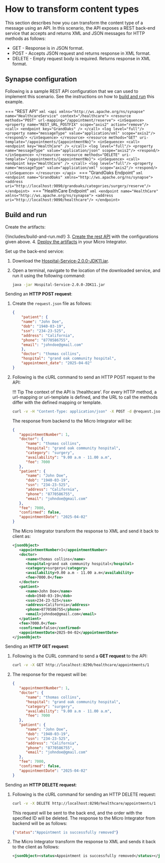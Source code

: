 # How to transform content types
This section describes how you can transform the content type of a message using an API. In this scenario, the API exposes a REST back-end service that accepts and returns XML and JSON messages for HTTP methods as follows:
    
-  GET - Response is in JSON format.
-  POST - Accepts JSON request and returns response in XML format.
-  DELETE - Empty request body is required. Returns response in XML format.
    
## Synapse configuration
    
Following is a sample REST API configuration that we can used to implement this scenario. See the instructions on how to [build and run](#build-and-run) this example.

=== "REST API"
     ```xml
     <api xmlns="http://ws.apache.org/ns/synapse" name="HealthcareService" context="/healthcare">
         <resource methods="POST" url-mapping="/appointment/reserve">
             <inSequence>
                 <property name="REST_URL_POSTFIX" scope="axis2" action="remove"/>
                 <call>
                     <endpoint key="GrandOaks" />
                 </call>
                 <log level="full"/>
                 <property name="messageType" value="application/xml" scope="axis2"/>
                 <respond/>
             </inSequence>
         </resource>
         <resource methods="GET" uri-template="/appointments/{appointmentNo}">
             <inSequence>
                 <call>
                     <endpoint key="HealthCare" />
                 </call>
                 <log level="full"/>
                 <property name="messageType" value="application/json" scope="axis2"/>
                 <respond/>
             </inSequence>
         </resource>
         <resource methods="DELETE" uri-template="/appointments/{appointmentNo}">
             <inSequence>
                 <call>
                     <endpoint key="HealthCare" />
                 </call>
                 <log level="full"/>
                 <property name="messageType" value="application/xml" scope="axis2"/>
                 <respond/>
             </inSequence>
         </resource>
     </api>
     ```
=== "GrandOaks Endpoint"
     ```xml
     <endpoint name="GrandOaks" xmlns="http://ws.apache.org/ns/synapse">
         <address uri="http://localhost:9090/grandoaks/categories/surgery/reserve"/>
     </endpoint>
     ```
=== "HealthCare Endpoint"
     ```xml
     <endpoint name="HealthCare" xmlns="http://ws.apache.org/ns/synapse">
         <address uri="http://localhost:9090/healthcare"/>
     </endpoint>
     ```
    
## Build and run

Create the artifacts:

{!includes/build-and-run.md!}
3. [Create the rest API]({{base_path}}/develop/creating-artifacts/creating-an-api) with the configurations given above.
4. [Deploy the artifacts]({{base_path}}/develop/deploy-artifacts) in your Micro Integrator.

Set up the back-end service:

1. Download the [Hospital-Service-2.0.0-JDK11.jar](https://github.com/wso2-docs/WSO2_EI/blob/master/Back-End-Service/Hospital-Service-JDK11-2.0.0.jar).
2. Open a terminal, navigate to the location of the downloaded service, and run it using the following command:

    ```bash
    java -jar Hospital-Service-2.0.0-JDK11.jar
    ```

Sending an **HTTP POST request**:

1. Create the `request.json` file as follows:
    ```json
    {
        "patient": {
        "name": "John Doe",
        "dob": "1940-03-19",
        "ssn": "234-23-525",
        "address": "California",
        "phone": "8770586755",
        "email": "johndoe@gmail.com"
        },
        "doctor": "thomas collins",
        "hospital": "grand oak community hospital",
        "appointment_date": "2025-04-02"
    }
    ```

2. Following is the cURL command to send an HTTP POST request to the API:

    !!! Tip
        The context of the API is ‘/healthcare’. For every HTTP method, a url-mapping or uri-template is defined, and the URL to call the methods differ with the defined mapping or template.
        
    ```bash
    curl -v -H "Content-Type: application/json" -X POST -d @request.json http://localhost:8290/healthcare/appointment/reserve
    ```

    The response from backend to the Micro Integrator will be:

    ```json
    {
       "appointmentNumber": 1,
       "doctor": {
          "name": "thomas collins",
          "hospital": "grand oak community hospital",
          "category": "surgery",
          "availability": "9.00 a.m - 11.00 a.m",
          "fee": 7000
       },
       "patient": {
          "name": "John Doe",
          "dob": "1940-03-19",
          "ssn": "234-23-525",
          "address": "California",
          "phone": "8770586755",
          "email": "johndoe@gmail.com"
       },
       "fee": 7000,
       "confirmed": false,
       "appointmentDate": "2025-04-02"
    }
    ```

    The Micro Integrator transform the response to XML and send it back to client as:

    ```xml
    <jsonObject>
       <appointmentNumber>1</appointmentNumber>
       <doctor>
          <name>thomas collins</name>
          <hospital>grand oak community hospital</hospital>
          <category>surgery</category>
          <availability>9.00 a.m - 11.00 a.m</availability>
          <fee>7000.0</fee>
       </doctor>
       <patient>
          <name>John Doe</name>
          <dob>1940-03-19</dob>
          <ssn>234-23-525</ssn>
          <address>California</address>
          <phone>8770586755</phone>
          <email>johndoe@gmail.com</email>
       </patient>
       <fee>7000.0</fee>
       <confirmed>false</confirmed>
       <appointmentDate>2025-04-02</appointmentDate>
    </jsonObject>
    ```

Sending an **HTTP GET request**:

1.  Following is the CURL command to send a **GET request** to the API:
    
    ```bash
    curl -v -X GET http://localhost:8290/healthcare/appointments/1
    ```
    
2.  The response for the request will be:
    
    ```json
    {
       "appointmentNumber": 1,
       "doctor": {
          "name": "thomas collins",
          "hospital": "grand oak community hospital",
          "category": "surgery",
          "availability": "9.00 a.m - 11.00 a.m",
          "fee": 7000
       },
       "patient": {
          "name": "John Doe",
          "dob": "1940-03-19",
          "ssn": "234-23-525",
          "address": "California",
          "phone": "8770586755",
          "email": "johndoe@gmail.com"
       },
       "fee": 7000,
       "confirmed": false,
       "appointmentDate": "2025-04-02"
    }
    ```

Sending an **HTTP DELETE request**:

1.  Following is the cURL command for sending an HTTP DELETE request:
  
    ```bash
    curl -v -X DELETE http://localhost:8290/healthcare/appointments/1
    ```
        
    This request will be sent to the back end, and the order with the specified ID will be deleted. The response to the Micro Integrator from backend will be as follows:

    ```json
    {"status":"Appointment is successfully removed"}
    ```

2.  The Micro Integrator transform the response to XML and sends it back to the client as follows:

    ```xml
    <jsonObject><status>Appointment is successfully removed</status></jsonObject>
    ```
